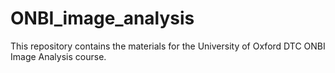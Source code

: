 # ONBI_image_analysis
This repository contains the materials for the University of Oxford DTC ONBI Image Analysis course.
